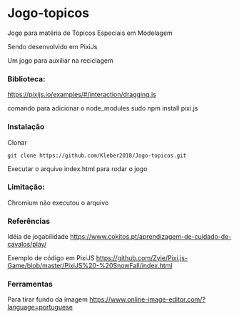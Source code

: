 # Jogo-topicos
Jogo para matéria de Tópicos Especiais em Modelagem

Sendo desenvolvido em PixiJs

Um jogo para auxiliar na reciclagem

### Biblioteca:
https://pixijs.io/examples/#/interaction/dragging.js

comando para adicionar o node_modules
sudo npm install pixi.js

### Instalação
Clonar
```
git clone https://github.com/Kleber2018/Jogo-topicos.git
```

Executar o arquivo index.html para rodar o jogo

### Limitação:
Chromium não executou o arquivo

### Referências
Idéia de jogabilidade
https://www.cokitos.pt/aprendizagem-de-cuidado-de-cavalos/play/

Exemplo de código em PixiJS
https://github.com/Zyie/Pixi.js-Game/blob/master/PixiJS%20-%20SnowFall/index.html

### Ferramentas
Para tirar fundo da imagem
https://www.online-image-editor.com/?language=portuguese
